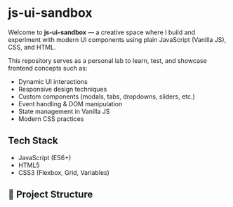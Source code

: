 # js-ui-sandbox

Welcome to **js-ui-sandbox** — a creative space where I build and experiment with modern UI components using plain JavaScript (Vanilla JS), CSS, and HTML.

This repository serves as a personal lab to learn, test, and showcase frontend concepts such as:

- Dynamic UI interactions
- Responsive design techniques
- Custom components (modals, tabs, dropdowns, sliders, etc.)
- Event handling & DOM manipulation
- State management in Vanilla JS
- Modern CSS practices

##  Tech Stack
- JavaScript (ES6+)
- HTML5
- CSS3 (Flexbox, Grid, Variables)

## 📁 Project Structure
